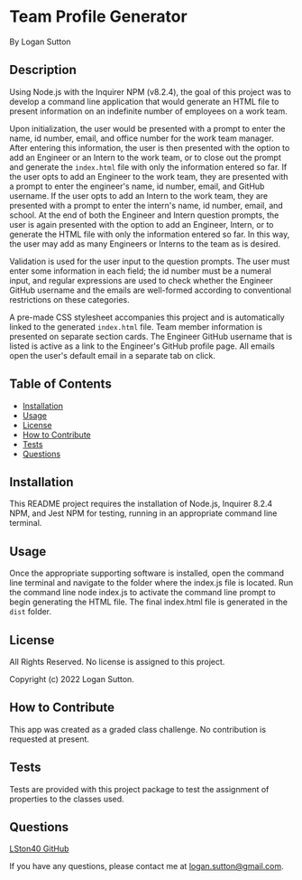 # Team Profile Generator
By Logan Sutton

## Description

Using Node.js with the Inquirer NPM (v8.2.4), the goal of this project was to develop a command line application that would generate an HTML file to present information on an indefinite number of employees on a work team.

Upon initialization, the user would be presented with a prompt to enter the name, id number, email, and office number for the work team manager. After entering this information, the user is then presented with the option to add an Engineer or an Intern to the work team, or to close out the prompt and generate the `index.html` file with only the information entered so far. If the user opts to add an Engineer to the work team, they are presented with a prompt to enter the engineer's name, id number, email, and GitHub username. If the user opts to add an Intern to the work team, they are presented with a prompt to enter the intern's name, id number, email, and school. At the end of both the Engineer and Intern question prompts, the user is again presented with the option to add an Engineer, Intern, or to generate the HTML file with only the information entered so far. In this way, the user may add as many Engineers or Interns to the team as is desired.

Validation is used for the user input to the question prompts. The user must enter some information in each field; the id number must be a numeral input, and regular expressions are used to check whether the Engineer GitHub username and the emails are well-formed according to conventional restrictions on these categories.

A pre-made CSS stylesheet accompanies this project and is automatically linked to the generated `index.html` file. Team member information is presented on separate section cards. The Engineer GitHub username that is listed is active as a link to the Engineer's GitHub profile page. All emails open the user's default email in a separate tab on click.

## Table of Contents  

- [Installation](#installation)  
- [Usage](#usage)  
- [License](#license)  
- [How to Contribute](#how-to-contribute)  
- [Tests](#tests)  
- [Questions](#questions)  

## Installation

This README project requires the installation of Node.js, Inquirer 8.2.4 NPM, and Jest NPM for testing, running in an appropriate command line terminal.

## Usage

Once the appropriate supporting software is installed, open the command line terminal and navigate to the folder where the index.js file is located. Run the command line node index.js to activate the command line prompt to begin generating the HTML file. The final index.html file is generated in the `dist` folder.

## License

All Rights Reserved. No license is assigned to this project.

Copyright (c) 2022 Logan Sutton.  

## How to Contribute
  
This app was created as a graded class challenge. No contribution is requested at present.  

## Tests

Tests are provided with this project package to test the assignment of properties to the classes used.

## Questions

[LSton40 GitHub](https://github.com/LSton40)  

If you have any questions, please contact me at logan.sutton@gmail.com.